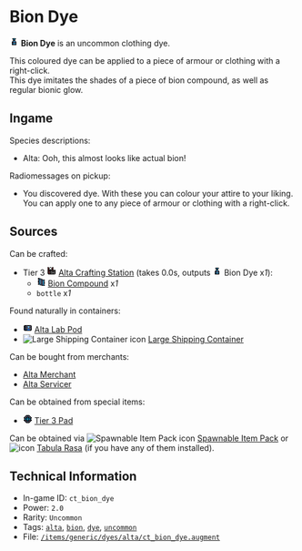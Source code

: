 # Bion Dye

<img src="https://raw.githubusercontent.com/Ceterai/Enternia/main/items/generic/dyes/alta/ct_bion_dye.png" alt="Bion Dye icon" loading="lazy" width="auto" height="16px"/> **Bion Dye** is an uncommon clothing dye.

This coloured dye can be applied to a piece of armour or clothing with a right-click.  
This dye imitates the shades of a piece of bion compound, as well as regular bionic glow.

## Ingame

Species descriptions:

- Alta: Ooh, this almost looks like actual bion!

Radiomessages on pickup:

- You discovered dye. With these you can colour your attire to your liking. You can apply one to any piece of armour or clothing with a right-click.

## Sources

Can be crafted:

- Tier 3 ![ ](https://raw.githubusercontent.com/Ceterai/Enternia/main/objects/alta/crafting/crafting_station/icon3.png) [Alta Crafting Station](https://ceterai.github.io/MyEnternia/Wiki/AltaCraftingStation) (takes 0.0s, outputs <img src="https://raw.githubusercontent.com/Ceterai/Enternia/main/items/generic/dyes/alta/ct_bion_dye.png" alt="Bion Dye icon" loading="lazy" width="auto" height="16px"/> Bion Dye x*1*):
  - <img src="https://raw.githubusercontent.com/Ceterai/Enternia/main/items/generic/crafting/alta/bion.png" alt="Bion Compound icon" loading="lazy" width="auto" height="16px"/> [Bion Compound](https://ceterai.github.io/MyEnternia/Wiki/BionCompound) x*1*
  - `bottle` x*1*

Found naturally in containers:

- <img src="https://raw.githubusercontent.com/Ceterai/Enternia/main/objects/alta/lab/pod/icon.png" alt="Alta Lab Pod icon" loading="lazy" width="auto" height="16px"/> [Alta Lab Pod](https://ceterai.github.io/MyEnternia/Wiki/AltaLabPod)
- <img src="https://starbounder.org/mediawiki/images/e/e4/Large_Shipping_Container.png" alt="Large Shipping Container icon" loading="lazy" width="30px" height="12px"/> [Large Shipping Container](https://starbounder.org/Large_Shipping_Container)

Can be bought from merchants:

- [Alta Merchant](https://ceterai.github.io/MyEnternia/Wiki/AltaMerchant)
- [Alta Servicer](https://ceterai.github.io/MyEnternia/Wiki/AltaServicer)

Can be obtained from special items:

- <img src="https://raw.githubusercontent.com/Ceterai/Enternia/main/items/active/alta/loot/tier3.png" alt="Tier 3 Pad icon" loading="lazy" width="auto" height="16px"/> [Tier 3 Pad](https://ceterai.github.io/MyEnternia/Wiki/Tier3Pad)

Can be obtained via <img src="https://raw.githubusercontent.com/Silverfeelin/Starbound-SpawnableItemPack/master/interface/sip/iconSmall.png" alt="Spawnable Item Pack icon" width="18" height="14"/> [Spawnable Item Pack](https://steamcommunity.com/sharedfiles/filedetails/?id=733665104) or <img src="https://steamuserimages-a.akamaihd.net/ugc/263843960696222713/3EC9A7C005541F7D577EBCB8C5736B4EFC9973D6/" alt="icon" width="8" height="12"/> [Tabula Rasa](https://community.playstarbound.com/resources/the-tabula-rasa.3222/) (if you have any of them installed).

## Technical Information

- In-game ID: `ct_bion_dye`
- Power: `2.0`
- Rarity: `Uncommon`
- Tags: [`alta`](https://ceterai.github.io/MyEnternia/Wiki/Tags/Alta), [`bion`](https://ceterai.github.io/MyEnternia/Wiki/Tags/Bion), [`dye`](https://ceterai.github.io/MyEnternia/Wiki/Tags/Dye), [`uncommon`](https://ceterai.github.io/MyEnternia/Wiki/Tags/Uncommon)
- File: [`/items/generic/dyes/alta/ct_bion_dye.augment`](https://github.com/Ceterai/Enternia/blob/main/items/generic/dyes/alta/ct_bion_dye.augment)
